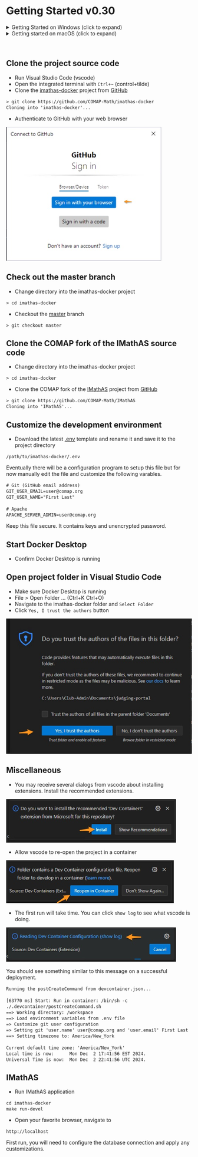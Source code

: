 # Getting Started v0.30

<details>
<summary>Getting Started on Windows (click to expand)</summary>

## Docker
  * The official documentation for installing Docker Desktop v4.20 (or newer) on Window with [WSL 2 backend](https://docs.docker.com/desktop/install/windows-install/)
  * OR Use [chocolatey](https://chocolatey.org/install) to install [Docker Desktop](https://community.chocolatey.org/packages/docker-desktop)
  * OR Older ScreenStep [documentation](docs/Docker_Windows/docker_installation_on_windows_10_pro_using_wsl_2_backend.md) with step-by-step instructions and screenshots
  * Make sure your Windows Subsystem for Linux (wsl) is v2 (or higher)
  ```
  wsl --update
  ```

## Visual Studio Code (vscode)
  * The official documentation for installing Visual Studio Code on [Windows](https://code.visualstudio.com/docs/?dv=win32user)
  * OR Use [chocolatey](https://chocolatey.org/install) to install [vscode](https://community.chocolatey.org/packages/vscode)
  ```
  choco install vscode
  ```

## Git
  * The official documentation for installing Git on [Windows](https://git-scm.com/download/win)
  * OR Use [chocolatey](https://chocolatey.org/install) to install [git](https://community.chocolatey.org/packages/git)
  ```
  choco install git.install --params "'/GitAndUnixToolsOnPath /WindowsTerminal /NoAutoCrlf'"
  ```
  * NOTE: If git is already installed you need to put "C:\Program Files\Git\bin" first on your PATH. Here is a [script](docks/scripts/Git-Bash.ps1) to help you.

## GNU Make
  * Can download the [Setup](https://gnuwin32.sourceforge.net/downlinks/make.php) from [SourceForge](https://gnuwin32.sourceforge.net/packages/make.htm)
  * OR Use [chocolatey](https://chocolatey.org/install) to install [GNU Make](https://community.chocolatey.org/packages/make)
  ```
  choco install make
  ```

## WinSCP
  * The official documentation for installing WinSCP on [Windows](https://winscp.net/eng/docs/guide_install)
  * OR Use [chocolatey](https://chocolatey.org/install) to install [winscp](https://community.chocolatey.org/packages/winscp)
  * [Register](https://winscp.net/eng/docs/integration_url#registering) WinSCP to handle sftp:// URL addresses
  ```
  choco install winscp
  ```

Go to [Clone the project source code](#clone)
</details>

<details>
<summary>Getting started on macOS (click to expand)</summary>

## Docker
  * The official documentation for installing Docker Desktop on Mac with
    [Apple silicon](https://docs.docker.com/desktop/install/mac-install/)
  * Use macOS [brew](https://brew.sh) cask to install [docker](https://formulae.brew.sh/cask/docker)

## Visual Studio Code (vscode)
  * The official documentation for installing Visual Studio Code on Mac with
    [Apple silicon](https://code.visualstudio.com/docs/setup/mac)
  * Use macOS [brew](https://brew.sh) cask to install [vscode](https://formulae.brew.sh/cask/visual-studio-code)

## Git
  * The official documentation for installing Git on [macOS](https://git-scm.com/book/en/v2/Getting-Started-Installing-Git)
  * Use macOS [brew](https://brew.sh) to install [git](https://formulae.brew.sh/formula/git#default)

Go to [Clone the judging portal source code](#clone)

</details>

&nbsp;

## <a name="clone"></a> Clone the project source code
  * Run Visual Studio Code (vscode)
  * Open the integrated terminal with `Ctrl+~` (control+tilde)
  * Clone the [imathas-docker](https://github.com/COMAP-Math/imathas-docker) project from [GitHub](https://github.com/)
  ```
  > git clone https://github.com/COMAP-Math/imathas-docker
  Cloning into 'imathas-docker'...
  ```
  * Authenticate to GitHub with your web browser

  ![](docs/images/github-signin.jpg)

## Check out the master branch
  * Change directory into the imathas-docker project
  ```
  > cd imathas-docker
  ```
  * Checkout the [master](https://github.com/COMAP-Math/imathas-docker/tree/master) branch
  ```
  > git checkout master
  ```

## Clone the COMAP fork of the IMathAS source code
  * Change directory into the imathas-docker project
  ```
  > cd imathas-docker
  ```
  * Clone the COMAP fork of the [IMathAS](https://github.com/COMAP-Math/IMathAS) project from [GitHub](https://github.com/)
  ```
  > git clone https://github.com/COMAP-Math/IMathAS
  Cloning into 'IMathAS'...
  ```

## Customize the development environment
  * Download the latest [.env](docs/examples/env.example) template and rename it and save it to the project directory
  ```
  /path/to/imathas-docker/.env
  ```
  Eventually there will be a configuration program to setup this file but for now manually edit the file and customize the following varables.
  ```
  # Git (GitHub email address)
  GIT_USER_EMAIL=user@comap.org
  GIT_USER_NAME="First Last"

  # Apache
  APACHE_SERVER_ADMIN=user@comap.org
  ```

  Keep this file secure. It contains keys and unencrypted password.

## Start Docker Desktop
  * Confirm Docker Desktop is running

## Open project folder in Visual Studio Code
  * Make sure Docker Desktop is running
  * File > Open Folder ... (Ctrl+K Ctrl+O)
  * Navigate to the imathas-docker folder and `Select Folder`
  * Click `Yes, I trust the authors` button

  ![](docs/images/trust-authors.jpg)

## Miscellaneous
  * You may receive several dialogs from vscode about installing extensions. Install the recommended extensions.

  ![](docs/images/vscode-extensions.jpg)

  * Allow vscode to re-open the project in a container

  ![](docs/images/vscode-container.jpg)

  * The first run will take time. You can click `show log` to see what vscode is doing.

  ![](docs/images/vscode-show-log.jpg)

You should see something similar to this message on a successful deployment.
```
Running the postCreateCommand from devcontainer.json...

[63770 ms] Start: Run in container: /bin/sh -c ./.devcontainer/postCreateCommand.sh
==> Working directory: /workspace
==> Load environment variables from .env file
=> Customize git user configuration
=> Setting git 'user.name' user@comap.org and 'user.email' First Last
==> Setting timezone to: America/New_York

Current default time zone: 'America/New_York'
Local time is now:      Mon Dec  2 17:41:56 EST 2024.
Universal Time is now:  Mon Dec  2 22:41:56 UTC 2024.
```
## IMathAS
* Run IMathAS application
```
cd imathas-docker
make run-devel
```
* Open your favorite browser, navigate to
```
http://localhost
```
First run, you will need to configure the database connection and apply
any customizations.
